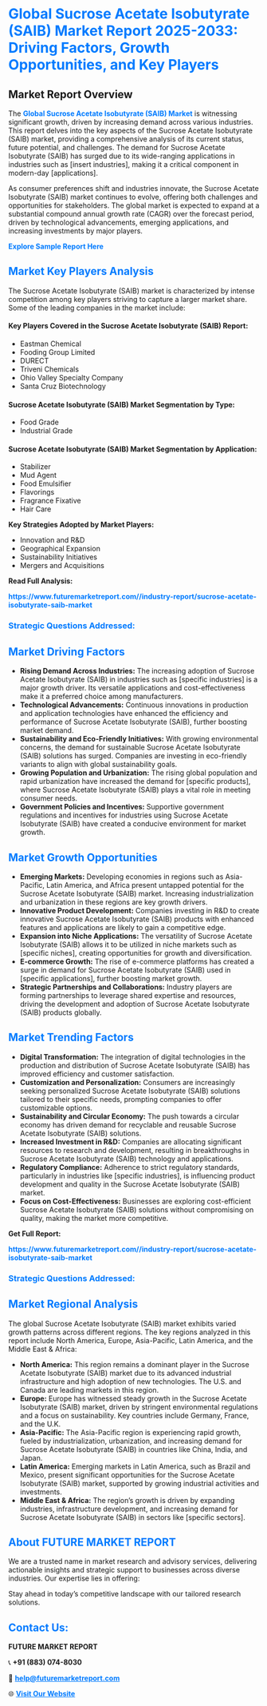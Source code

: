 <h1 style="color: #007BFF;">Global Sucrose Acetate Isobutyrate (SAIB) Market Report 2025-2033: Driving Factors, Growth Opportunities, and Key Players</h1>

<section id="overview">
<h2>Market Report Overview</h2>
<p>The <a href="https://www.futuremarketreport.com//industry-report/sucrose-acetate-isobutyrate-saib-market" style="color: #007BFF; text-decoration: none;"><strong>Global Sucrose Acetate Isobutyrate (SAIB) Market</strong></a> is witnessing significant growth, driven by increasing demand across various industries. This report delves into the key aspects of the Sucrose Acetate Isobutyrate (SAIB) market, providing a comprehensive analysis of its current status, future potential, and challenges. The demand for Sucrose Acetate Isobutyrate (SAIB) has surged due to its wide-ranging applications in industries such as [insert industries], making it a critical component in modern-day [applications].</p>
<p>As consumer preferences shift and industries innovate, the Sucrose Acetate Isobutyrate (SAIB) market continues to evolve, offering both challenges and opportunities for stakeholders. The global market is expected to expand at a substantial compound annual growth rate (CAGR) over the forecast period, driven by technological advancements, emerging applications, and increasing investments by major players.</p>
</section>

<section id="overview">
<p><a href="https://www.futuremarketreport.com//request-sample/reportId=59909" style="color: #007BFF; text-decoration: none;"><strong>Explore Sample Report Here</strong></a></p>
</section>

<section id="key-players">
<h2 style="color: #007BFF;">Market Key Players Analysis</h2>
<p>The Sucrose Acetate Isobutyrate (SAIB) market is characterized by intense competition among key players striving to capture a larger market share. Some of the leading companies in the market include:</p>
<h4>Key Players Covered in the Sucrose Acetate Isobutyrate (SAIB) Report:</h4>
<ul><li>Eastman Chemical</li><li>Fooding Group Limited</li><li>DURECT</li><li>Triveni Chemicals</li><li>Ohio Valley Specialty Company</li><li>Santa Cruz Biotechnology</li></ul>
<h4>Sucrose Acetate Isobutyrate (SAIB) Market Segmentation by Type:</h4>
<ul><li>Food Grade</li><li>Industrial Grade</li></ul>

<h4>Sucrose Acetate Isobutyrate (SAIB) Market Segmentation by Application:</h4>
<ul><li>Stabilizer</li><li>Mud Agent</li><li>Food Emulsifier</li><li>Flavorings</li><li>Fragrance Fixative</li><li>Hair Care</li></ul>
<p><strong>Key Strategies Adopted by Market Players:</strong></p>
<ul>
<li>Innovation and R&D</li>
<li>Geographical Expansion</li>
<li>Sustainability Initiatives</li>
<li>Mergers and Acquisitions</li>
</ul>
</section>

<section>
<p><strong>Read Full Analysis: </strong></p><a href="https://www.futuremarketreport.com//industry-report/sucrose-acetate-isobutyrate-saib-market" style="color: #007BFF; text-decoration: none;"><strong>https://www.futuremarketreport.com//industry-report/sucrose-acetate-isobutyrate-saib-market</strong></a>
<h3 style="color: #007BFF;">Strategic Questions Addressed:</h3>
</section>

<section id="driving-factors">
<h2 style="color: #007BFF;">Market Driving Factors</h2>
<ul>
<li><strong>Rising Demand Across Industries:</strong> The increasing adoption of Sucrose Acetate Isobutyrate (SAIB) in industries such as [specific industries] is a major growth driver. Its versatile applications and cost-effectiveness make it a preferred choice among manufacturers.</li>
<li><strong>Technological Advancements:</strong> Continuous innovations in production and application technologies have enhanced the efficiency and performance of Sucrose Acetate Isobutyrate (SAIB), further boosting market demand.</li>
<li><strong>Sustainability and Eco-Friendly Initiatives:</strong> With growing environmental concerns, the demand for sustainable Sucrose Acetate Isobutyrate (SAIB) solutions has surged. Companies are investing in eco-friendly variants to align with global sustainability goals.</li>
<li><strong>Growing Population and Urbanization:</strong> The rising global population and rapid urbanization have increased the demand for [specific products], where Sucrose Acetate Isobutyrate (SAIB) plays a vital role in meeting consumer needs.</li>
<li><strong>Government Policies and Incentives:</strong> Supportive government regulations and incentives for industries using Sucrose Acetate Isobutyrate (SAIB) have created a conducive environment for market growth.</li>
</ul>
</section>

<section id="growth-opportunities">
<h2 style="color: #007BFF;">Market Growth Opportunities</h2>
<ul>
<li><strong>Emerging Markets:</strong> Developing economies in regions such as Asia-Pacific, Latin America, and Africa present untapped potential for the Sucrose Acetate Isobutyrate (SAIB) market. Increasing industrialization and urbanization in these regions are key growth drivers.</li>
<li><strong>Innovative Product Development:</strong> Companies investing in R&D to create innovative Sucrose Acetate Isobutyrate (SAIB) products with enhanced features and applications are likely to gain a competitive edge.</li>
<li><strong>Expansion into Niche Applications:</strong> The versatility of Sucrose Acetate Isobutyrate (SAIB) allows it to be utilized in niche markets such as [specific niches], creating opportunities for growth and diversification.</li>
<li><strong>E-commerce Growth:</strong> The rise of e-commerce platforms has created a surge in demand for Sucrose Acetate Isobutyrate (SAIB) used in [specific applications], further boosting market growth.</li>
<li><strong>Strategic Partnerships and Collaborations:</strong> Industry players are forming partnerships to leverage shared expertise and resources, driving the development and adoption of Sucrose Acetate Isobutyrate (SAIB) products globally.</li>
</ul>
</section>

<section id="trending-factors">
<h2 style="color: #007BFF;">Market Trending Factors</h2>
<ul>
<li><strong>Digital Transformation:</strong> The integration of digital technologies in the production and distribution of Sucrose Acetate Isobutyrate (SAIB) has improved efficiency and customer satisfaction.</li>
<li><strong>Customization and Personalization:</strong> Consumers are increasingly seeking personalized Sucrose Acetate Isobutyrate (SAIB) solutions tailored to their specific needs, prompting companies to offer customizable options.</li>
<li><strong>Sustainability and Circular Economy:</strong> The push towards a circular economy has driven demand for recyclable and reusable Sucrose Acetate Isobutyrate (SAIB) solutions.</li>
<li><strong>Increased Investment in R&D:</strong> Companies are allocating significant resources to research and development, resulting in breakthroughs in Sucrose Acetate Isobutyrate (SAIB) technology and applications.</li>
<li><strong>Regulatory Compliance:</strong> Adherence to strict regulatory standards, particularly in industries like [specific industries], is influencing product development and quality in the Sucrose Acetate Isobutyrate (SAIB) market.</li>
<li><strong>Focus on Cost-Effectiveness:</strong> Businesses are exploring cost-efficient Sucrose Acetate Isobutyrate (SAIB) solutions without compromising on quality, making the market more competitive.</li>
</ul>
</section>

<section>
<p><strong>Get Full Report: </strong></p><a href="https://www.futuremarketreport.com//industry-report/sucrose-acetate-isobutyrate-saib-market" style="color: #007BFF; text-decoration: none;"><strong>https://www.futuremarketreport.com//industry-report/sucrose-acetate-isobutyrate-saib-market</strong></a>
<h3 style="color: #007BFF;">Strategic Questions Addressed:</h3>
</section>


<section id="regional-analysis">
<h2 style="color: #007BFF;">Market Regional Analysis</h2>
<p>The global Sucrose Acetate Isobutyrate (SAIB) market exhibits varied growth patterns across different regions. The key regions analyzed in this report include North America, Europe, Asia-Pacific, Latin America, and the Middle East & Africa:</p>
<ul>
<li><strong>North America:</strong> This region remains a dominant player in the Sucrose Acetate Isobutyrate (SAIB) market due to its advanced industrial infrastructure and high adoption of new technologies. The U.S. and Canada are leading markets in this region.</li>
<li><strong>Europe:</strong> Europe has witnessed steady growth in the Sucrose Acetate Isobutyrate (SAIB) market, driven by stringent environmental regulations and a focus on sustainability. Key countries include Germany, France, and the U.K.</li>
<li><strong>Asia-Pacific:</strong> The Asia-Pacific region is experiencing rapid growth, fueled by industrialization, urbanization, and increasing demand for Sucrose Acetate Isobutyrate (SAIB) in countries like China, India, and Japan.</li>
<li><strong>Latin America:</strong> Emerging markets in Latin America, such as Brazil and Mexico, present significant opportunities for the Sucrose Acetate Isobutyrate (SAIB) market, supported by growing industrial activities and investments.</li>
<li><strong>Middle East & Africa:</strong> The region’s growth is driven by expanding industries, infrastructure development, and increasing demand for Sucrose Acetate Isobutyrate (SAIB) in sectors like [specific sectors].</li>
</ul>
</section>

<footer>
<h2 style="color: #007BFF;">About FUTURE MARKET REPORT</h2>
<p>We are a trusted name in market research and advisory services, delivering actionable insights and strategic support to businesses across diverse industries. Our expertise lies in offering:</p>

<p>Stay ahead in today’s competitive landscape with our tailored research solutions.</p>

<h2 style="color: #007BFF;">Contact Us:</h2>
<p><strong>FUTURE MARKET REPORT</strong></p>
<p>📞 <strong>+91 (883) 074-8030</strong></p>
<p>📧 <strong><a href="mailto:help@futuremarketreport.com" style="color: #007BFF;">help@futuremarketreport.com</a></strong></p>
<p>🌐 <strong><a href="https://www.futuremarketreport.com/" style="color: #007BFF;">Visit Our Website</a></strong></p>
</footer>